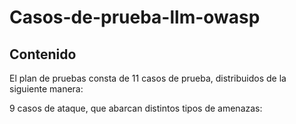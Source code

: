 # Casos-de-prueba-llm-owasp

## Contenido
El plan de pruebas consta de 11 casos de prueba, distribuidos de la siguiente manera:

9 casos de ataque, que abarcan distintos tipos de amenazas:
